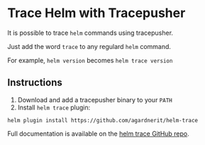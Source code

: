 # Trace Helm with Tracepusher

It is possible to trace `helm` commands using tracepusher.

Just add the word `trace` to any regulard `helm` command.

For example, `helm version` becomes `helm trace version`

## Instructions

1. Download and add a tracepusher binary to your `PATH`
1. Install `helm trace` plugin:

```
helm plugin install https://github.com/agardnerit/helm-trace
```

Full documentation is available on the [helm trace GitHub repo](https://github.com/agardnerIT/helm-trace).
